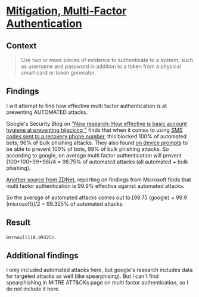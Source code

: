 # [Mitigation, Multi-Factor Authentication](https://attack.mitre.org/mitigations/M1032/)

## Context
>Use two or more pieces of evidence to authenticate to a system; such as username and password in addition to a token from a physical smart card or token generator.

## Findings
I will attempt to find how effective multi factor authentication is at preventing AUTOMATED attacks. 

Google's Security Blog on ["New research: How effective is basic account hygiene at preventing hijacking "](https://security.googleblog.com/2019/05/new-research-how-effective-is-basic.html) finds that when it comes to using [SMS codes sent to a recovery phone number](https://www.google.com/intl/en/landing/2step/), this blocked 100% of automated bots, 96% of bulk phishing attacks. They also found [on device prompts](https://support.google.com/accounts/answer/7026266?co=GENIE.Platform%3DAndroid&hl=en) to be able to prevent 100% of bots, 99% of bulk phishing attacks. So according to google, on average multi factor authentication will prevent (100+100+99+96)/4 = 98.75% of automated attacks (all automated + bulk phishing).

[Another source from ZDNet](https://www.zdnet.com/article/microsoft-using-multi-factor-authentication-blocks-99-9-of-account-hacks/), reporting on findings from Microsoft finds that multi factor authentication is 99.9% effective against automated attacks. 

So the average of automated attacks comes out to [98.75 (google) + 99.9 (microsoft)]/2 = 99.325% of automated attacks. 

## Result
```Bernoulli(0.99325)```.

## Additional findings
I only included automated attacks here, but google's research includes data for targeted attacks as well (like spearphising). But I can't find spearphishing in MITRE ATT&CKs page on multi factor authentication, so I do not include it here. 